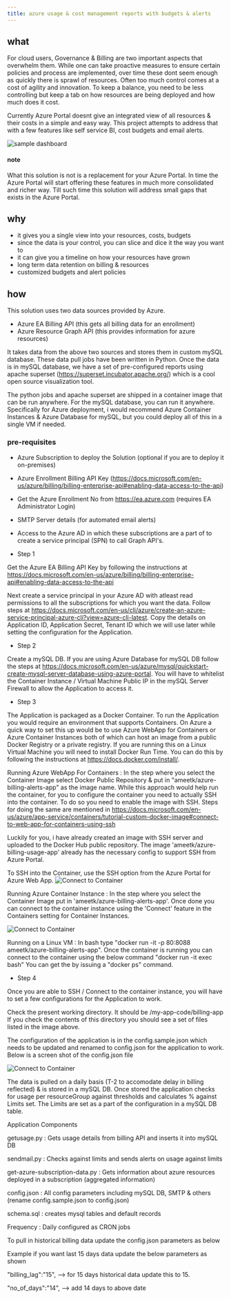 ```yaml
---
title: azure usage & cost management reports with budgets & alerts
---
```


## what

For cloud users, Governance & Billing are two important aspects that overwhelm them. While one can take proactive measures to ensure certain policies and process are implemented, over time these dont seem enough as quickly there is sprawl of resources. Often too much control comes at a cost of agility and innovation. To keep a balance, you need to be less controlling but keep a tab on how resources are being deployed and how much does it cost. 

Currently Azure Portal doesnt give an integrated view of all resources & their costs in a simple and easy way. This project attempts to address that with a few features like self service BI, cost budgets and email alerts.

![sample dashboard](https://github.com/ameetkonnur/blogs/raw/master/img/billing-1.gif)

#### note

What this solution is not is a replacement for your Azure Portal. In time the Azure Portal will start offering these features in much more consolidated and richer way. Till such time this solution will address small gaps that exists in the Azure Portal.

## why

- it gives you a single view into your resources, costs, budgets
- since the data is your control, you can slice and dice it the way you want to
- it can give you a timeline on how your resources have grown
- long term data retention on billing & resources
- customized budgets and alert policies

## how

This solution uses two data sources provided by Azure.

- Azure EA Billing API (this gets all billing data for an enrollment)
- Azure Resource Graph API (this provides information for azure resources)

It takes data from the above two sources and stores them in custom mySQL database. These data pull jobs have been written in Python.
Once the data is in mySQL database, we have a set of pre-configured reports using apache superset (<https://superset.incubator.apache.org/>) which is a cool open source visualization tool.

The python jobs and apache superset are shipped in a container image that can be run anywhere. For the mySQL database, you can run it anywhere. Specifically for Azure deployment, i would recommend Azure Container Instances & Azure Database for mySQL, but you could deploy all of this in a single VM if needed.

### pre-requisites

- Azure Subscription to deploy the Solution (optional if you are to deploy it on-premises)
- Azure Enrollment Billing API Key (<https://docs.microsoft.com/en-us/azure/billing/billing-enterprise-api#enabling-data-access-to-the-api>)
- Get the Azure Enrollment No from <https://ea.azure.com> (requires EA Administrator Login)
- SMTP Server details (for automated email alerts)
- Access to the Azure AD in which these subscriptions are a part of to create a service principal (SPN) to call Graph API's.


- Step 1

Get the Azure EA Billing API Key by following the instructions at <https://docs.microsoft.com/en-us/azure/billing/billing-enterprise-api#enabling-data-access-to-the-api>

Next create a service principal in your Azure AD with atleast read permissions to all the subscriptions for which you want the data.
Follow steps at <https://docs.microsoft.com/en-us/cli/azure/create-an-azure-service-principal-azure-cli?view=azure-cli-latest>. Copy the details on Application ID, Application Secret, Tenant ID which we will use later while setting the configuration for the Application.

- Step 2

Create a mySQL DB. If you are using Azure Database for mySQL DB follow the steps at <https://docs.microsoft.com/en-us/azure/mysql/quickstart-create-mysql-server-database-using-azure-portal>. You will have to whitelist the Container Instance / Virtual Machine Public IP in the mySQL Server Firewall to allow the Application to access it.

- Step 3

The Application is packaged as a Docker Container. To run the Application you would require an environment that supports Containers. On Azure a quick way to set this up would be to use Azure WebApp for Containers or Azure Container Instances both of which can host an image from a public Docker Registry or a private registry. If you are running this on a Linux Virtual Machine you will need to install Docker Run Time. You can do this by following the instructions at <https://docs.docker.com/install/>.

Running Azure WebApp For Containers : In the step where you select the Container Image select Docker Public Repository & put in "ameetk/azure-billing-alerts-app" as the image name. While this approach would help run the container, for you to configure the container you need to actually SSH into the container. To do so you need to enable the image with SSH. Steps for doing the same are mentioned in <https://docs.microsoft.com/en-us/azure/app-service/containers/tutorial-custom-docker-image#connect-to-web-app-for-containers-using-ssh>

Luckily for you, i have already created an image with SSH server and uploaded to the Docker Hub public repository. The image 'ameetk/azure-billing-usage-app' already has the necessary config to support SSH from Azure Portal.

To SSH into the Container, use the SSH option from the Azure Portal for Azure Web App.
![Connect to Container](https://github.com/ameetkonnur/blogs/raw/master/img/billing-3.gif)


Running Azure Container Instance : In the step where you select the Container Image put in 'ameetk/azure-billing-alerts-app'.
Once done you can connect to the container instance using the 'Connect' feature in the Containers setting for Container Instances.

![Connect to Container](https://github.com/ameetkonnur/blogs/raw/master/img/billing-2.gif)

Running on a Linux VM : In bash type "docker run -it -p 80:8088 ameetk/azure-billing-alerts-app".
Once the container is running you can connect to the container using the below command
"docker run -it exec <container-id> bash" You can get the <container-id> by issuing a "docker ps" command.

- Step 4

Once you are able to SSH / Connect to the container instance, you will have to set a few configurations for the Application to work.

Check the present working directory. It should be /my-app-code/billing-app
If you check the contents of this directory you should see a set of files listed in the image above.

The configuration of the application is in the config.sample.json which needs to be updated and renamed to config.json for the application to work.
Below is a screen shot of the config.json file

![Connect to Container](https://github.com/ameetkonnur/blogs/raw/master/img/billing-4.gif)

The data is pulled on a daily basis (T-2 to accomodate delay in billing reflected) & is stored in a mySQL DB. Once stored the application checks for usage per resourceGroup against thresholds and calculates % against Limits set. The Limits are set as a part of the configuration in a mySQL DB table.

Application Components

getusage.py : Gets usage details from billing API and inserts it into mySQL DB

sendmail.py : Checks against limits and sends alerts on usage against limits

get-azure-subscription-data.py : Gets information about azure resources deployed in a subscription (aggregated information)

config.json : All config parameters including mySQL DB, SMTP & others (rename config.sample.json to config.json)

schema.sql : creates mysql tables and default records

Frequency : Daily configured as CRON jobs

To pull in historical billing data update the config.json parameters as below

Example if you want last 15 days data update the below parameters as shown

"billing_lag":"15", --> for 15 days historical data update this to 15.

"no_of_days":"14", --> add 14 days to above date
